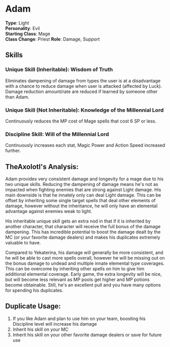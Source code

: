 # Adam

**Type**: Light  
**Personality**: Evil  
**Starting Class**: Mage  
**Class Change**: Priest
**Role**: Damage, Support

## Skills

### Unique Skill (Inheritable): Wisdom of Truth

Eliminates dampening of damage from types the user is at a disadvantage with a chance to reduce damage when user is attacked (affected by Luck). Damage reduction amount/rate are reduced if learned by someone other than Adam.

### Unique Skill (Not Inheritable): Knowledge of the Millennial Lord

Continuously reduces the MP cost of Mage spells that cost 6 SP or less.

### Discipline Skill: Will of the Millennial Lord

Continuously increases each stat, Magic Power and Action Speed increased further.

## TheAxolotl's Analysis:

Adam provides very consistent damage and longevity for a mage due to his two unique skills. Reducing the dampening of damage means he's not as impacted when fighting enemies that are strong against Light damage. His main downside is that he innately only can deal Light damage. This can be offset by inheriting some single target spells that deal other elements of damage, however without the inheritance, he will only have an elemental advantage against enemies weak to light.

His inheritable unique skill gets an extra nod in that if it is inherited by another character, that character will receive the full bonus of the damage dampening. This has incredible potential to boost the damage dealt by the MC (or your favorite damage dealers) and makes his duplicates extremely valuable to have.

Compared to Yekaterina, his damage will generally be more consistent, and he will be able to cast more spells overall, however he will be missing out on the bonus damage to undead and multiple innate elemental type coverages. This can be overcome by inheriting other spells on him to give him additional elemental coverage. Early game, the extra longevity will be nice, but will become less relevant as MP pools get higher and MP potions become obtainable. Still, he's an excellent pull and you have many options for spending his duplicates.

## Duplicate Usage:

1. If you like Adam and plan to use him on your team, boosting his Discipline level will increase his damage
2. Inherit his skill on your MC
3. Inherit his skill on your other favorite damage dealers or save for future use